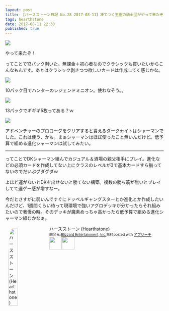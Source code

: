 ```yaml
---
layout: post
title: 【ハースストーン日記 No.28 2017-08-11】凍てつく玉座の騎士団がやって来たぞ！
tags: hearthstone
date: 2017-08-11 22:30
published: true
---
```


![](https://i.gyazo.com/cf68d70d4603d1186c8d636fdc2aef4e.png)

やって来たぞ！

ってことで13パック剥いた。無課金＋初心者なのでクラシックも買いたいからこんなもんです。あとはクラシック剥きつつ欲しいカードは作成してく感じかな。

![](https://i.gyazo.com/3394075dd09ee98e9bc7234fd4f3649e.png)

10パック目でハンターのレジェンドミニオン。使わなそう。。

![](https://i.gyazo.com/047a9dfc57e27b66b171f99680523c2a.png)

13パックでギギギ5枚ってある？ｗ

![](https://i.gyazo.com/51c807377dc5f917305dc86ff33e2220.png)

アドベンチャーのプロローグをクリアすると貰えるダークナイトはシャーマンでした。これは使う、かも。まぁシャーマンはほぼ使ったこと無いんだけど。低予算で組める進化シャーマンは試してみたい。

---

ってことでDKシャーマン組んでカジュアル＆酒場の親父相手にプレイ。進化などの必須カードを作成してない上にクラスのレベルが3で基本カードすら揃ってないのでだいぶグダグダｗ

よほど運がないとDKを出せないと勝てない構築。複数の勝ち筋が無いとプレイしてて運ゲー感が増すなー。

今だとさすがに弱いんですぐにドッペルギャングスターとか進化とか作成したいんだけど、1週間くらい待って現環境で強いアグロデッキが分かったらそれ組みたいので我慢の時。そのデッキが魔素めっちゃ高かったら低予算で組める進化シャーマン組むかなぁ。


<div id="appreach-box" style="text-align:left;"><img id="appreach-image" src="https://lh6.ggpht.com/J-_wYHXVmR86Mvq6KNHiSvR0T3WH4wHgVC0OLQEIa1FHVbXARD0zafLA8JEUjo-CqDw=w170" alt="ハースストーン (Hearthstone)" style="float:left; margin:10px; width:25%; max-width:120px; border-radius:10%;"><div class="appreach-info" style="margin: 10px;"><div id="appreach-appname">ハースストーン (Hearthstone)</div><div id="appreach-developer" style="font-size:80%; display:inline-block; _display:inline;">開発元:<a id="appreach-developerurl" href="https://itunes.apple.com/jp/developer/blizzard-entertainment-inc/id306862900?uo=4" target="_blank" rel="nofollow">Blizzard Entertainment, Inc.</a></div><div id="appreach-price" style="font-size:80%; display:inline-block; _display:inline;">無料</div><div class="appreach-powered" style="font-size:80%; display:inline-block; _display:inline;">posted with <a href="http://mama-hack.com/app-reach/" title="アプリーチ" target="_blank" rel="nofollow">アプリーチ</a></div><div class="appreach-links" style="float: left;"><div id="appreach-itunes-link" style="display: inline-block; _display: inline;"><a id="appreach-itunes" href="https://itunes.apple.com/jp/app/%E3%83%8F%E3%83%BC%E3%82%B9%E3%82%B9%E3%83%88%E3%83%BC%E3%83%B3-hearthstone/id625257520?mt=8&amp;uo=4&amp;at=10l4wP" target="_blank" rel="nofollow"><img src="https://nabettu.github.io/appreach/img/itune_ja.svg" style="height:40px;"></a></div><div id="appreach-gplay-link" style="display:inline-block; _display:inline;"><a id="appreach-gplay" href="https://play.google.com/store/apps/details?id=com.blizzard.wtcg.hearthstone" target="_blank" rel="nofollow"><img src="https://nabettu.github.io/appreach/img/gplay_ja.png" style="height:40px;"></a></div></div></div><div class="appreach-footer" style="margin-bottom:10px; clear: left;"></div></div>